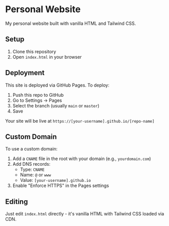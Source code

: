 # Personal Website

My personal website built with vanilla HTML and Tailwind CSS.

## Setup

1. Clone this repository
2. Open `index.html` in your browser

## Deployment

This site is deployed via GitHub Pages. To deploy:

1. Push this repo to GitHub
2. Go to Settings → Pages
3. Select the branch (usually `main` or `master`)
4. Save

Your site will be live at `https://[your-username].github.io/[repo-name]`

## Custom Domain

To use a custom domain:

1. Add a `CNAME` file in the root with your domain (e.g., `yourdomain.com`)
2. Add DNS records:
   - Type: `CNAME`
   - Name: `@` or `www`
   - Value: `[your-username].github.io`
3. Enable "Enforce HTTPS" in the Pages settings

## Editing

Just edit `index.html` directly - it's vanilla HTML with Tailwind CSS loaded via CDN.

